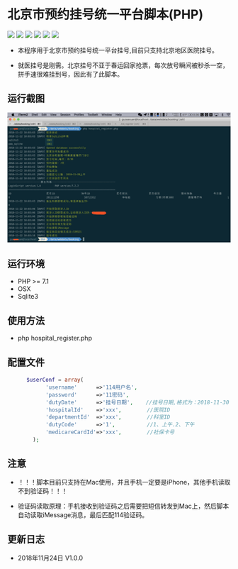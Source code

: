 # 北京市预约挂号统一平台脚本(PHP)

![](https://img.shields.io/badge/hospital_register-v1.0.0-519dd9.svg)
![](https://img.shields.io/badge/Language-php-blue.svg)
![](https://img.shields.io/travis/php-v/symfony/symfony.svg)
![](https://img.shields.io/travis/rust-lang/rust.svg)
![](https://img.shields.io/badge/platform-OSX-red.svg)
![](https://img.shields.io/github/size/webcaetano/craft/build/phaser-craft.min.js.svg)

- 本程序用于北京市预约挂号统一平台挂号,目前只支持北京地区医院挂号。

- 就医挂号是刚需。北京挂号不亚于春运回家抢票，每次放号瞬间被秒杀一空，拼手速很难挂到号，因此有了此脚本。

## 运行截图

![Image text](https://github.com/brownguo/hospital_register/blob/master/1543069160532.jpg)

## 运行环境

- PHP >= 7.1
- OSX
- Sqlite3

## 使用方法

- php hospital_register.php

## 配置文件

```php
      $userConf = array(
            'username'      =>'114用户名',
            'password'      =>'11密码',
            'dutyDate'      =>'挂号日期',    //挂号日期,格式为：2018-11-30
            'hospitalId'    =>'xxx',        //医院ID
            'departmentId'  =>'xxx',        //科室ID
            'dutyCode'      =>'1',          //1、上午.2、下午
            'medicareCardId'=>'xxx',        //社保卡号
        );
```

## 注意

- ！！！脚本目前只支持在Mac使用，并且手机一定要是iPhone，其他手机读取不到验证码！！！

- 验证码读取原理：手机接收到验证码之后需要把短信转发到Mac上，然后脚本自动读取iMessage消息，最后匹配114验证码。

## 更新日志

- 2018年11月24日 V1.0.0

